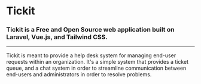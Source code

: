 # Tickit

### Tickit is a Free and Open Source web application built on Laravel, Vue.js, and Tailwind CSS.

---
Tickit is meant to provide a help desk system for managing end-user requests within an organization. It's a simple
system that provides a ticket queue, and a chat system in order to streamline communication between end-users
and administrators in order to resolve problems.
